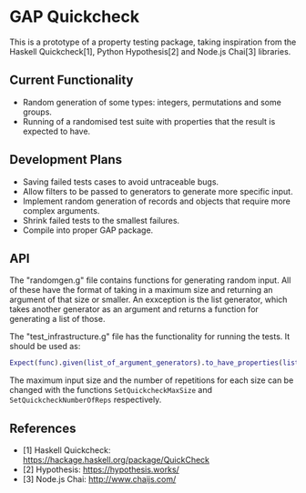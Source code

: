 # GAP Quickcheck
This is a prototype of a property testing package, taking inspiration from the Haskell 
Quickcheck[1], Python Hypothesis[2] and Node.js Chai[3] libraries.

## Current Functionality

- Random generation of some types: integers, permutations and some groups.
- Running of a randomised test suite with properties that the result is expected to have.

## Development Plans

- Saving failed tests cases to avoid untraceable bugs.
- Allow filters to be passed to generators to generate more specific input.
- Implement random generation of records and objects that require more complex arguments.
- Shrink failed tests to the smallest failures.
- Compile into proper GAP package.

## API
The "randomgen.g" file contains functions for generating random input. All of these have the format of taking in a maximum size and returning an argument of that size or smaller. An exxception is the list generator, which takes another generator as an argument and returns a function for generating a list of those.

The "test_infrastructure.g" file has the functionality for running the tests. It should be used as:

```gap
Expect(func).given(list_of_argument_generators).to_have_properties(list_of_expected_properties);
```

The maximum input size and the number of repetitions for each size can be changed with the functions `SetQuickcheckMaxSize` and `SetQuickcheckNumberOfReps` respectively.

## References

- [1] Haskell Quickcheck: https://hackage.haskell.org/package/QuickCheck
- [2] Hypothesis: https://hypothesis.works/
- [3] Node.js Chai: http://www.chaijs.com/